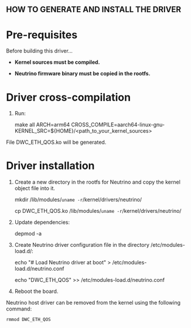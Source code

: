 HOW TO GENERATE AND INSTALL THE DRIVER
--------------------------------------

# Pre-requisites
Before building this driver...

- **Kernel sources must be compiled.**

- **Neutrino firmware binary must be copied in the rootfs.**

# Driver cross-compilation
1. Run:

	make all ARCH=arm64 CROSS_COMPILE=aarch64-linux-gnu- KERNEL_SRC=${HOME}/<path_to_your_kernel_sources>
  
  File DWC_ETH_QOS.ko will be generated.

# Driver installation
1. Create a new directory in the rootfs for Neutrino and copy the kernel object file into it.

	mkdir /lib/modules/`uname -r`/kernel/drivers/neutrino/
	
	cp DWC_ETH_QOS.ko /lib/modules/`uname -r`/kernel/drivers/neutrino/
2. Update dependencies:

	depmod -a
 
3. Create Neutrino driver configuration file in the directory /etc/modules-load.d/:
	
	echo "# Load Neutrino driver at boot" >  /etc/modules-load.d/neutrino.conf
	
	echo "DWC_ETH_QOS"                    >> /etc/modules-load.d/neutrino.conf

4. Reboot the board.

Neutrino host driver can be removed from the kernel using the following command:

	rmmod DWC_ETH_QOS

